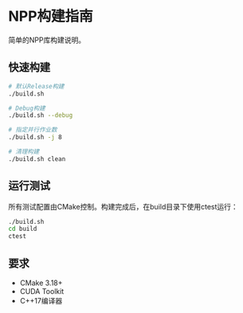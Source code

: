 # NPP构建指南

简单的NPP库构建说明。

## 快速构建

```bash
# 默认Release构建
./build.sh

# Debug构建
./build.sh --debug

# 指定并行作业数
./build.sh -j 8

# 清理构建
./build.sh clean
```

## 运行测试

所有测试配置由CMake控制。构建完成后，在build目录下使用ctest运行：

```bash
./build.sh
cd build
ctest
```

## 要求

- CMake 3.18+
- CUDA Toolkit
- C++17编译器